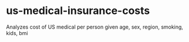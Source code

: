 # us-medical-insurance-costs
Analyzes cost of US medical per person given age, sex, region, smoking, kids, bmi
